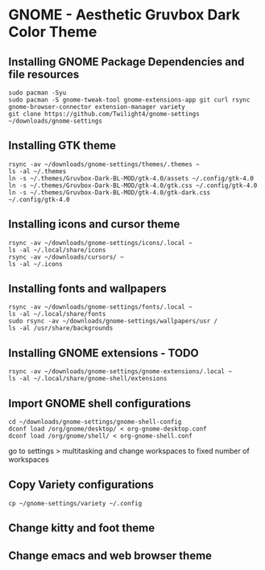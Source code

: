 # GNOME - Aesthetic Gruvbox Dark Color Theme
## Installing GNOME Package Dependencies and file resources
```
sudo pacman -Syu
sudo pacman -S gnome-tweak-tool gnome-extensions-app git curl rsync gnome-browser-connector extension-manager variety
git clone https://github.com/Twilight4/gnome-settings ~/downloads/gnome-settings
```
## Installing GTK theme
```
rsync -av ~/downloads/gnome-settings/themes/.themes ~
ls -al ~/.themes
ln -s ~/.themes/Gruvbox-Dark-BL-MOD/gtk-4.0/assets ~/.config/gtk-4.0
ln -s ~/.themes/Gruvbox-Dark-BL-MOD/gtk-4.0/gtk.css ~/.config/gtk-4.0
ln -s ~/.themes/Gruvbox-Dark-BL-MOD/gtk-4.0/gtk-dark.css ~/.config/gtk-4.0
```
## Installing icons and cursor theme
```
rsync -av ~/downloads/gnome-settings/icons/.local ~
ls -al ~/.local/share/icons
rsync -av ~/downloads/cursors/ ~ 
ls -al ~/.icons
```
## Installing fonts and wallpapers
```
rsync -av ~/downloads/gnome-settings/fonts/.local ~
ls -al ~/.local/share/fonts
sudo rsync -av ~/downloads/gnome-settings/wallpapers/usr /
ls -al /usr/share/backgrounds
```
## Installing GNOME extensions - TODO
```
rsync -av ~/downloads/gnome-settings/gnome-extensions/.local ~
ls -al ~/.local/share/gnome-shell/extensions
```
## Import GNOME shell configurations
```
cd ~/downloads/gnome-settings/gnome-shell-config
dconf load /org/gnome/desktop/ < org-gnome-desktop.conf
dconf load /org/gnome/shell/ < org-gnome-shell.conf
```
go to settings > multitasking and change workspaces to fixed number of workspaces
## Copy Variety configurations
```
cp ~/gnome-settings/variety ~/.config
```
## Change kitty and foot theme
## Change emacs and web browser theme
